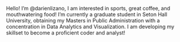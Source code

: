 Hello! I’m @darienlizano, I am interested in sports, great coffee, and mouthwatering food! I’m currently a graduate student in Seton Hall University, obtaining my Masters in Public Administration with a concentration in Data Analytics and Visualization. I am developing my skillset to become a proficient coder and analyst!


<!---
darienlizano/darienlizano is a ✨ special ✨ repository because its `README.md` (this file) appears on your GitHub profile.
You can click the Preview link to take a look at your changes.
--->
